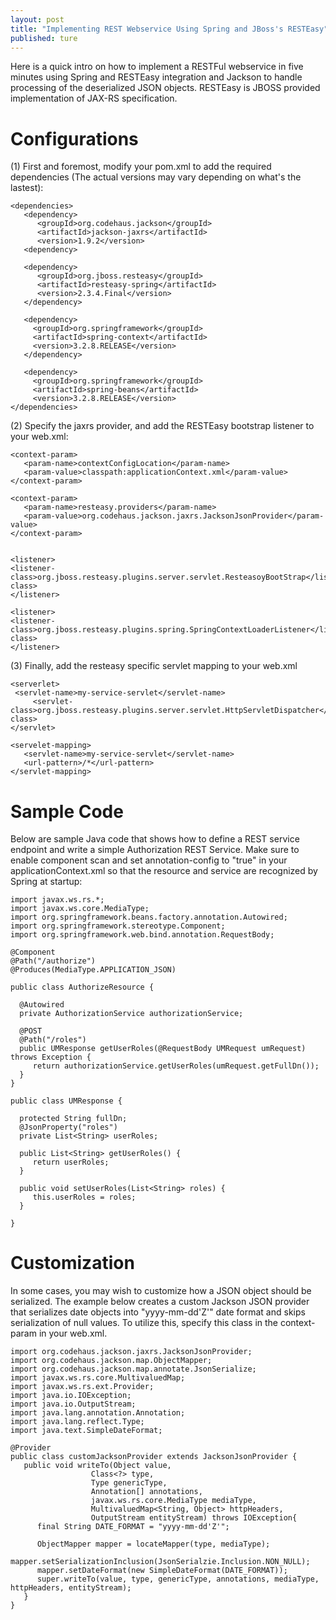 ```yaml
---
layout: post
title: "Implementing REST Webservice Using Spring and JBoss's RESTEasy"
published: ture
---
```


Here is a quick intro on how to implement a RESTFul webservice in five minutes using Spring and RESTEasy integration and Jackson to handle processing of the deserialized JSON objects.
RESTEasy is JBOSS provided implementation of JAX-RS specification. 

Configurations
==============

(1) First and foremost, modify your pom.xml to add the required dependencies (The actual versions may vary depending on what's the lastest):

    <dependencies>
       <dependency>
          <groupId>org.codehaus.jackson</groupId>
          <artifactId>jackson-jaxrs</artifactId>
          <version>1.9.2</version>
       <dependency>

       <dependency>
          <groupId>org.jboss.resteasy</groupId>
          <artifactId>resteasy-spring</artifactId>
          <version>2.3.4.Final</version>
       </dependency>

       <dependency>
         <groupId>org.springframework</groupId>
         <artifactId>spring-context</artifactId>
         <version>3.2.8.RELEASE</version>
       </dependency>
      
       <dependency>
         <groupId>org.springframework</groupId>
         <artifactId>spring-beans</artifactId>
         <version>3.2.8.RELEASE</version>
    </dependencies>

(2) Specify the jaxrs provider, and add the RESTEasy bootstrap listener to your web.xml:


    <context-param>
       <param-name>contextConfigLocation</param-name>
       <param-value>classpath:applicationContext.xml</param-value>
    </context-param>

    <context-param>
       <param-name>resteasy.providers</param-name>
       <param-value>org.codehaus.jackson.jaxrs.JacksonJsonProvider</param-value>
    </context-param>


    <listener>
 	<listener-class>org.jboss.resteasy.plugins.server.servlet.ResteasoyBootStrap</listener-class>
    </listener>

    <listener>
	<listener-class>org.jboss.resteasy.plugins.spring.SpringContextLoaderListener</listener-class>
    </listener>


(3) Finally, add the resteasy specific servlet mapping to your web.xml

    <serverlet>
	 <servlet-name>my-service-servlet</servlet-name>
         <servlet-class>org.jboss.resteasy.plugins.server.servlet.HttpServletDispatcher</servlet-class>
    </servlet>

    <servelet-mapping>
       <servlet-name>my-service-servlet</servlet-name>
       <url-pattern>/*</url-pattern>
    </servlet-mapping>


Sample Code
===========

Below are sample Java code that shows how to define a REST service endpoint and write a simple Authorization REST Service. Make sure to enable component scan and set annotation-config to "true" in your applicationContext.xml so that the resource and service are recognized by Spring at startup:



    import javax.ws.rs.*;
    import javax.ws.core.MediaType;
    import org.springframework.beans.factory.annotation.Autowired;
    import org.springframework.stereotype.Component;
    import org.springframework.web.bind.annotation.RequestBody;

    @Component
    @Path("/authorize")
    @Produces(MediaType.APPLICATION_JSON)

    public class AuthorizeResource {

      @Autowired
      private AuthorizationService authorizationService;
  
      @POST
      @Path("/roles")
      public UMResponse getUserRoles(@RequestBody UMRequest umRequest) throws Exception {
         return authorizationService.getUserRoles(umRequest.getFullDn());
      }
    }

    public class UMResponse {

      protected String fullDn;
      @JsonProperty("roles")
      private List<String> userRoles;

      public List<String> getUserRoles() {
         return userRoles;
      }
  
      public void setUserRoles(List<String> roles) {
         this.userRoles = roles;
      }

    }

Customization
=============

In some cases, you may wish to customize how a JSON object should be serialized. 
The example below creates a custom Jackson JSON provider that serializes date objects into "yyyy-mm-dd'Z'" date format and skips serialization of null values. To utilize this, specify this class in the context-param in your web.xml.


    import org.codehaus.jackson.jaxrs.JacksonJsonProvider;
    import org.codehaus.jackson.map.ObjectMapper;
    import org.codehaus.jackson.map.annotate.JsonSerialize;
    import javax.ws.rs.core.MultivaluedMap;
    import javax.ws.rs.ext.Provider;
    import java.io.IOException;
    import java.io.OutputStream;
    import java.lang.annotation.Annotation;
    import java.lang.reflect.Type;
    import java.text.SimpleDateFormat;

    @Provider
    public class customJacksonProvider extends JacksonJsonProvider {
       public void writeTo(Object value,
                      Class<?> type,
                      Type genericType,
                      Annotation[] annotations,
                      javax.ws.rs.core.MediaType mediaType,
                      MultivaluedMap<String, Object> httpHeaders,
                      OutputStream entityStream) throws IOException{
          final String DATE_FORMAT = "yyyy-mm-dd'Z'";
  
          ObjectMapper mapper = locateMapper(type, mediaType);
          mapper.setSerializationInclusion(JsonSerialzie.Inclusion.NON_NULL);
          mapper.setDateFormat(new SimpleDateFormat(DATE_FORMAT));
          super.writeTo(value, type, genericType, annotations, mediaType, httpHeaders, entityStream);
       }
    }   
 
     